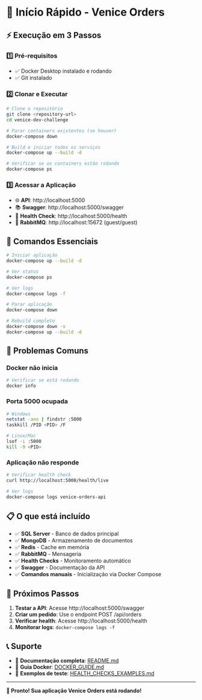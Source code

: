 # 🚀 Início Rápido - Venice Orders

## ⚡ Execução em 3 Passos

### 1️⃣ **Pré-requisitos**
- ✅ Docker Desktop instalado e rodando
- ✅ Git instalado

### 2️⃣ **Clonar e Executar**
```bash
# Clone o repositório
git clone <repository-url>
cd venice-dev-challenge

# Parar containers existentes (se houver)
docker-compose down

# Build e iniciar todos os serviços
docker-compose up --build -d

# Verificar se os containers estão rodando
docker-compose ps
```

### 3️⃣ **Acessar a Aplicação**
- 🌐 **API**: http://localhost:5000
- 📚 **Swagger**: http://localhost:5000/swagger
- 💚 **Health Check**: http://localhost:5000/health
- 🐰 **RabbitMQ**: http://localhost:15672 (guest/guest)

## 🔧 Comandos Essenciais

```bash
# Iniciar aplicação
docker-compose up --build -d

# Ver status
docker-compose ps

# Ver logs
docker-compose logs -f

# Parar aplicação
docker-compose down

# Rebuild completo
docker-compose down -v
docker-compose up --build -d
```

## 🚨 Problemas Comuns

### Docker não inicia
```bash
# Verificar se está rodando
docker info
```

### Porta 5000 ocupada
```bash
# Windows
netstat -ano | findstr :5000
taskkill /PID <PID> /F

# Linux/Mac
lsof -i :5000
kill -9 <PID>
```

### Aplicação não responde
```bash
# Verificar health check
curl http://localhost:5000/health/live

# Ver logs
docker-compose logs venice-orders-api
```

## 📋 O que está incluído

- ✅ **SQL Server** - Banco de dados principal
- ✅ **MongoDB** - Armazenamento de documentos
- ✅ **Redis** - Cache em memória
- ✅ **RabbitMQ** - Mensageria
- ✅ **Health Checks** - Monitoramento automático
- ✅ **Swagger** - Documentação da API
- ✅ **Comandos manuais** - Inicialização via Docker Compose

## 🎯 Próximos Passos

1. **Testar a API**: Acesse http://localhost:5000/swagger
2. **Criar um pedido**: Use o endpoint POST /api/orders
3. **Verificar health**: Acesse http://localhost:5000/health
4. **Monitorar logs**: `docker-compose logs -f`

## 📞 Suporte

- 📖 **Documentação completa**: [README.md](README.md)
- 🐳 **Guia Docker**: [DOCKER_GUIDE.md](DOCKER_GUIDE.md)
- 🧪 **Exemplos de teste**: [HEALTH_CHECKS_EXAMPLES.md](HEALTH_CHECKS_EXAMPLES.md)

---

**🎉 Pronto! Sua aplicação Venice Orders está rodando!**
